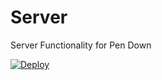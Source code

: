 # Server

Server Functionality for Pen Down

[![Deploy](https://www.herokucdn.com/deploy/button.png)](https://heroku.com/deploy?template=https://github.com/RXCodes/Pen-Down-Server)
